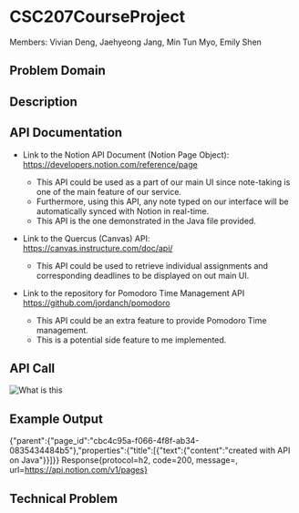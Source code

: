 # CSC207CourseProject
Members: Vivian Deng, Jaehyeong Jang, Min Tun Myo, Emily Shen

## Problem Domain


## Description


## API Documentation
- Link to the Notion API Document (Notion Page Object):
  https://developers.notion.com/reference/page
  - This API could be used as a part of our main UI since note-taking is one of the main feature of our service.
  - Furthermore, using this API, any note typed on our interface will be automatically synced with Notion in real-time.
  - This API is the one demonstrated in the Java file provided.


- Link to the Quercus (Canvas) API:
  https://canvas.instructure.com/doc/api/
  - This API could be used to retrieve individual assignments and corresponding deadlines to be displayed on out main UI. 


- Link to the repository for Pomodoro Time Management API https://github.com/jordanch/pomodoro
  - This API could be an extra feature to provide Pomodoro Time management.
  - This is a potential side feature to me implemented.

## API Call

![What is this](myimage.png)
## Example Output
{"parent":{"page_id":"cbc4c95a-f066-4f8f-ab34-0835434484b5"},"properties":{"title":[{"text":{"content":"created with API on Java"}}]}}
Response{protocol=h2, code=200, message=, url=https://api.notion.com/v1/pages}

## Technical Problem
